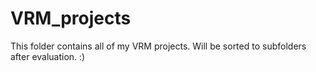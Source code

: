 # VRM_projects

This folder contains all of my VRM projects. Will be sorted to subfolders after evaluation. :)
